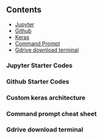 ## Contents
* [Jupyter](#jupyter-starter-codes)
* [Github](#github-starter-codes)
* [Keras](#custom-keras-architecture)
* [Command Prompt](#command-prompt-cheat-sheet)
* [Gdrive download terminal](#gdrive-download-terminal)


### Jupyter Starter Codes
<script src="https://gist.github.com/rs9899/be0a2828502b4e56a93e15ff61b73f0f.js"></script>

### Github Starter Codes
<script src="https://gist.github.com/rs9899/72d0d3b4d0f3df87f9ca2b02b0bdaa7a.js"></script>

### Custom keras architecture
<script src="https://gist.github.com/rs9899/178e0a324335cdaf71d76a965c848547.js"></script>

### Command prompt cheat sheet
<script src="https://gist.github.com/rs9899/cecf5b1b5924014e9a2087a9bfd23e75.js"></script>

### Gdrive download terminal
<script src="https://gist.github.com/rs9899/e34eaf7acde3dda0b787d276e72601d2.js"></script>
